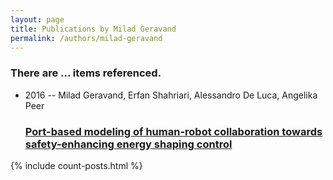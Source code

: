 ```yaml
---
layout: page
title: Publications by Milad Geravand
permalink: /authors/milad-geravand
---
```


<h3 id="number-posts">There are ... items referenced.</h3>
<ul class="post-list">
<li><span class='post-meta'>2016 -- Milad Geravand, Erfan Shahriari, Alessandro De Luca, Angelika Peer</span><h3><a class='post-link' href="{{ site.baseurl }}/port-based-modeling-of-human-robot-collaboration-towards-safety-enhancing-energy-shaping-control">Port-based modeling of human-robot collaboration towards safety-enhancing energy shaping control</a></h3></li>

</ul>
{% include count-posts.html %}
